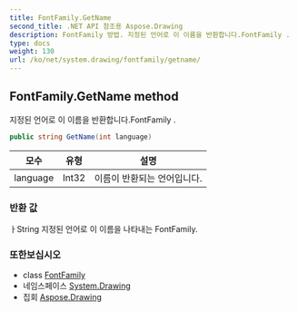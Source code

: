 ```yaml
---
title: FontFamily.GetName
second_title: .NET API 참조용 Aspose.Drawing
description: FontFamily 방법. 지정된 언어로 이 이름을 반환합니다.FontFamily .
type: docs
weight: 130
url: /ko/net/system.drawing/fontfamily/getname/
---
```

## FontFamily.GetName method

지정된 언어로 이 이름을 반환합니다.FontFamily .

```csharp
public string GetName(int language)
```

| 모수 | 유형 | 설명 |
| --- | --- | --- |
| language | Int32 | 이름이 반환되는 언어입니다. |

### 반환 값

ㅏString 지정된 언어로 이 이름을 나타내는 FontFamily.

### 또한보십시오

* class [FontFamily](../)
* 네임스페이스 [System.Drawing](../../fontfamily/)
* 집회 [Aspose.Drawing](../../../)


